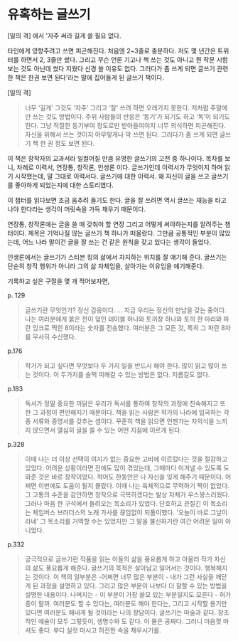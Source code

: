# 유혹하는 글쓰기

[일의 격] 에서 '자주 써라 길게 쓸 필요 없다. 

타인에게 영향주려고 쓰면 피곤해진다. 처음엔 2~3줄로 충분하다. 저도 몇 년간은 트위터를 하면서 2, 3줄만 썼다. 그리고 무슨 언론 기고나 책 쓰는 것도 아니고 뭔 작문 시험 보는 것도 아닌데 썼다 지웠다 신경 쓸 이유도 없다. 그러다가 좀 쓰게 되면 글쓰기 관련한 책은 한권 보면 된다'라는 말에 집어들게 된 글쓰기 책이다.


[일의 격]

>  너무 ‘길게’ 그것도 ‘자주’ 그리고 ‘잘’ 쓰려 하면 오래가지 못한다. 저처럼 주말에만 쓰는 것도 방법이다. 주위 사람들의 반응은 ‘동기’가 되기도 하고 ‘독’이 되기도 한다. 그냥 적절한 동기부여 정도로만 받아들여야지 너무 의식하면 피곤해진다. 자신을 위해서 쓰는 것이지 아무렇게나 막 쓰면 된다. 그러다가 좀 쓰게 되면 글쓰기 책 한 권 정도 보면 된다.

이 책은 창작자의 교과서라 일컬어질 만큼 유명한 글쓰기의 고전 중 하나이다.
목차를 보니, 차례로 이력서, 연장통, 창작론, 인생론 이다.
글쓰기인데 이력서가 무엇이지 하며 읽기 시작했는데, 말 그대로 이력서다. 
글쓰기에 대한 이력서.
왜 자신이 글을 쓰고 글쓰기를 좋아하게 되었는지에 대한 스토리였다.

이 챕터를 읽다보면 조금 움추려 들기도 한다.
글을 잘 쓰려면 역시 글쓰는 재능을 타고 나야 한다라는 생각이 머릿속을 가득 채우기 때문이다.

연장통, 창작론에는 글을 쓸 때 갖춰야 할 연장 그리고 어떻게 써야하는지를 알려주는 챕터이다.
제목은 기억나질 않는 글쓰기 책 하나가 떠올랐다. 
그만큼 공통적인 부분이 많았는데,
어느 나라 말이건 글을 잘 쓰는 건 같은 원칙을 갖고 있다는 생각이 들었다.

인생론에서는 글쓰기가 스티븐 킹의 삶에서 차지하는 위치를 잘 얘기해 준다.
글쓰기는 단순히 창작 행위가 아니라 그의 삶 자체임을, 살아가는 이유임을 얘기해준다.

기록하고 싶은 구절을 몇 개 적어보자면,

p. 129
>글쓰기란 무엇인가? 정신 감응이다. …
지금 우리는 정신의 만남을 갖는 중이다. 
나는 여러분에게 붉은 천이 덮인 테이블 하나와 토끼장 하나와 토끼 한 마리와 파란 잉크로 찍힌 8이라는 숫자를 전송했다.  여러분은 그 모든 것, 특히 그 파란 8자를 무사히 수신했다.


p.176
>작가가 되고 싶다면 무엇보다 두 가지 일을 반드시 해야 한다. 많이 읽고 많이 쓰는 것이다. 이 두가지를 슬쩍 피해갈 수 있는 방법은 없다. 지름길도 없다.

p.183
>독서가 정말 중요한 까닭은 우리가 독서를 통하여 창작의 과정에 친숙해지고 또한 그 과정이 편안해지기 때문이다. 책을 읽는 사람은 작가의 나라에 입국하는 각종 서류와 증명서를 갖추는 셈이다. 꾸준히 책을 읽으면 언젠가는 자의식을 느끼지 않으면서 열심히 글을 쓸 수 있는 어떤 지점에 이르게 된다.

p.328
>이때 나는 더 이상 선택의 여지가 없는 중요한 고비에 이르렀다는 것을 절감하고 있었다. 어려운 상황이라면 전에도 많이 겪었는데, 그때마다 이겨낼 수 있도록 도와준 것은 바로 창작이었다. 적어도 한동안은 나 자신을 잊게 해주기 때문이다.  어쩌면 이번에도 도움이 될지 몰랐다. 이때 나는 육체적으로 무력하기 짝이 없었다. 그 고통의 수준을 감안하면 창작으로 극복하겠다는 발상 자체가 우스꽝스러웠다. 그러나 마음 한 구석에서 들려오는 목소리가 있었다. 단호하고 끈질긴 이 목소리는 체임버스 브러더스의 노래 가사를 끊임없이 되풀이했다. '오늘이 바로 그날이 라네' 그 목소리를 거역할 수는 있었지만 그 말을 불신하기란 여간 어려운 일이 아니었다.

p.332
>궁극적으로 글쓰기란 작품을 읽는 이들의 삶을 풍요롭게 하고 아울러 작가 자신의 삶도 풍요롭게 해준다. 글쓰기의 목적은 살아남고 일어서는 것이다. 행복해지는 것이다. 이 책의 일부분은 -어쩌면 너무 많은 부분이 - 내가 그런 사실을 깨닫게 된 과정을 설명하고 있다. 그리고 많은 부분이 나보다 더  잘할 수 있는 방법을 설명한 내용이다. 나머지는 - 이 부분이 가장 쓸모 있는 부분일지도 모른다 - 허가증이 랄까. 여러분도 할 수 있다는, 여러분도 해야 한다는, 그리고 시작할 용기만 있다면 여러분도 해내게 될 것이라는 나의 장담이다. 글쓰기는 마술과 같다. 창조적인 예술이 모두 그렇듯이, 생명수와 도 같다. 이 물은 공짜다. 그러니 마음껏 마셔도 좋다. 
부디 실컷 마시고 허전한 속을 채우시기를.
